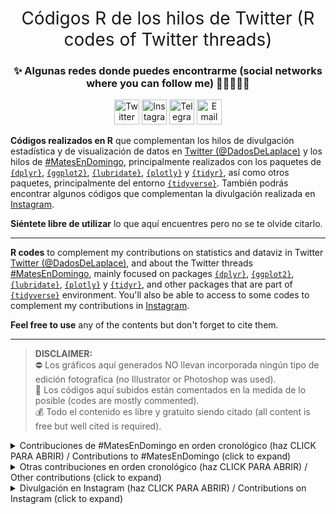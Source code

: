 <!--
Códigos R de los hilos de Twitter (R code of Twitter threads)
Javier Álvarez Liébana (@DadosDeLaplace)
-->

<h1 style="font-weight:normal" align="center">
  Códigos R de los hilos de Twitter (R codes of Twitter threads)
</h1>
<div align="center">

### ✨ Algunas redes donde puedes encontrarme (social networks where you can follow me) :man_technologist:👀👇🏻
 
<a href="https://twitter.com/dadosdelaplace"><img border="0" alt="Twitter" src="https://assets.dryicons.com/uploads/icon/svg/8385/c23f7ffc-ca8d-4246-8978-ce9f6d5bcc99.svg" width="40" height="40"></a>
<a href="https://instagram.com/javieralvarezliebana"><img border="0" alt="Instagram" src="https://logodownload.org/wp-content/uploads/2017/04/instagram-logo-3.png" width="40" height="40"></a>
<a href="https://t.me/dadosdelaplace"><img border="0" alt="Telegram" src="https://upload.wikimedia.org/wikipedia/commons/thumb/8/83/Telegram_2019_Logo.svg/1024px-Telegram_2019_Logo.svg.png" width="40" height="40"></a>
<a href="mailto:alvarezljavier@uniovi.es"><img border="0" alt="Email" src="https://assets.dryicons.com/uploads/icon/svg/8007/c804652c-fae4-43d7-b539-187d6a408254.svg" width="40" height="40"></a>
</div>

**Códigos realizados en R** que complementan los hilos de divulgación estadística y de visualización de datos en [Twitter (@DadosDeLaplace)](https://twitter.com/dadosdelaplace) y los hilos de [#MatesEnDomingo](https://twitter.com/i/events/1398580673221378049), principalmente realizados con los paquetes de [`{dplyr}`](https://github.com/rstudio/cheatsheets/blob/master/data-transformation.pdf), [`{ggplot2}`](https://github.com/rstudio/cheatsheets/blob/master/data-visualization-2.1.pdf), [`{lubridate}`](https://rawgit.com/rstudio/cheatsheets/master/lubridate.pdf), [`{plotly}`](https://plotly.com/r/) y [`{tidyr}`](https://github.com/rstudio/cheatsheets/blob/master/data-import.pdf), así como otros paquetes, principalmente del entorno [`{tidyverse}`](https://www.tidyverse.org/packages/). También podrás encontrar algunos códigos que complementan la divulgación realizada en [Instagram](instagram.com/javieralvarezliebana).

**Siéntete libre de utilizar** lo que aquí encuentres pero no se te olvide citarlo.

---

**R codes** to complement my contributions on statistics and dataviz in Twitter [Twitter (@DadosDeLaplace)](https://twitter.com/dadosdelaplace), and about the Twitter threads [#MatesEnDomingo](https://twitter.com/i/events/1398580673221378049), mainly focused on packages [`{dplyr}`](https://github.com/rstudio/cheatsheets/blob/master/data-transformation.pdf), [`{ggplot2}`](https://github.com/rstudio/cheatsheets/blob/master/data-visualization-2.1.pdf), [`{lubridate}`](https://rawgit.com/rstudio/cheatsheets/master/lubridate.pdf), [`{plotly}`](https://plotly.com/r/) y [`{tidyr}`](https://github.com/rstudio/cheatsheets/blob/master/data-import.pdf), and other packages that are part of [`{tidyverse}`](https://www.tidyverse.org/packages/) environment. You'll also be able to access to some codes to complement my contributions in [Instagram](instagram.com/javieralvarezliebana).

**Feel free to use** any of the contents but don't forget to cite them.

---

> **DISCLAIMER:**  
⛔️ Los gráficos aquí generados NO llevan incorporada ningún tipo de edición fotografíca (no Illustrator or Photoshop was used).<br> 
📝 Los códigos aquí subidos están comentados en la medida de lo posible (codes are mostly commented). <br> 
💰 Todo el contenido es libre y gratuito siendo citado (all content is free but well cited is required).

<details>
  <summary>Contribuciones de #MatesEnDomingo en orden cronológico (haz CLICK PARA ABRIR) / Contributions to #MatesEnDomingo (click to expand)</summary>
  
<!-- toc -->
* **#MatesEnDomingo 2021**
  - 27/07/2021 [🗳⛑ Sorteo de Vietnam de 1969 / Draft Lottery of 1969](https://github.com/)
  - 06/06/2021 [🎲👻 La historia de la campana de Gauss / The history of Gaussian distribution](https://github.com/)
* **#MatesEnDomingo 2020**
  - 11/10/2020 [📊🗳 Ley de Benford / Benford's Law](https://github.com/)️
  - 06/09/2020 [🚕⛑ Contar taxis y el desembardo de Normandia / Counting on taxis and the Battle of Normandy](https://github.com/)️

<!-- tocstop -->
  
</details>

<details>
  <summary>Otras contribuciones en orden cronológico (haz CLICK PARA ABRIR) / Other contributions (click to expand)</summary>
  
<!-- toc -->
* **Contribuciones (contributions) 2021**
  - 17/06/2021 [📊🦖 Cuarteto de Anscombe / Anscombe's quartet](...)️
<!-- tocstop -->
</details>


<details>
  <summary>Divulgación en Instagram (haz CLICK PARA ABRIR) / Contributions on Instagram (click to expand)</summary>
  
<!-- toc -->
* **Contribuciones (contributions) 2021**
  - 22/06/2021 [👨🏻‍🏫📚 Probabilidad de aprobar las oposiciones / Probability of passing competition exams](...)️
<!-- tocstop -->
</details>


